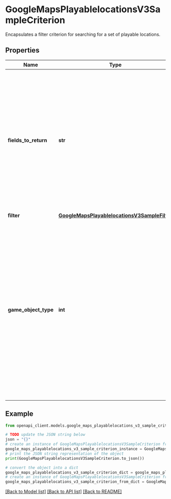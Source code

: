 # GoogleMapsPlayablelocationsV3SampleCriterion

Encapsulates a filter criterion for searching for a set of playable locations.

## Properties

Name | Type | Description | Notes
------------ | ------------- | ------------- | -------------
**fields_to_return** | **str** | Specifies which &#x60;PlayableLocation&#x60; fields are returned. &#x60;name&#x60; (which is used for logging impressions), &#x60;center_point&#x60; and &#x60;place_id&#x60; (or &#x60;plus_code&#x60;) are always returned. The following fields are omitted unless you specify them here: * snapped_point * types Note: The more fields you include, the more expensive in terms of data and associated latency your query will be. | [optional] 
**filter** | [**GoogleMapsPlayablelocationsV3SampleFilter**](GoogleMapsPlayablelocationsV3SampleFilter.md) |  | [optional] 
**game_object_type** | **int** | Required. An arbitrary, developer-defined identifier of the type of game object that the playable location is used for. This field allows you to specify criteria per game object type when searching for playable locations. You should assign a unique &#x60;game_object_type&#x60; ID across all &#x60;request_criteria&#x60; to represent a distinct type of game object. For example, 1&#x3D;monster location, 2&#x3D;powerup location. The response contains a map. | [optional] 

## Example

```python
from openapi_client.models.google_maps_playablelocations_v3_sample_criterion import GoogleMapsPlayablelocationsV3SampleCriterion

# TODO update the JSON string below
json = "{}"
# create an instance of GoogleMapsPlayablelocationsV3SampleCriterion from a JSON string
google_maps_playablelocations_v3_sample_criterion_instance = GoogleMapsPlayablelocationsV3SampleCriterion.from_json(json)
# print the JSON string representation of the object
print(GoogleMapsPlayablelocationsV3SampleCriterion.to_json())

# convert the object into a dict
google_maps_playablelocations_v3_sample_criterion_dict = google_maps_playablelocations_v3_sample_criterion_instance.to_dict()
# create an instance of GoogleMapsPlayablelocationsV3SampleCriterion from a dict
google_maps_playablelocations_v3_sample_criterion_from_dict = GoogleMapsPlayablelocationsV3SampleCriterion.from_dict(google_maps_playablelocations_v3_sample_criterion_dict)
```
[[Back to Model list]](../README.md#documentation-for-models) [[Back to API list]](../README.md#documentation-for-api-endpoints) [[Back to README]](../README.md)


